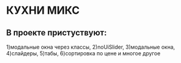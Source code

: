 # КУХНИ МИКС

## В проекте пристуствуют:
1)модальные окна через классы,
2)noUiSlider,
3)модальные окна,
4)слайдеры,
5)табы,
6)сортировка по цене
и многое другое


